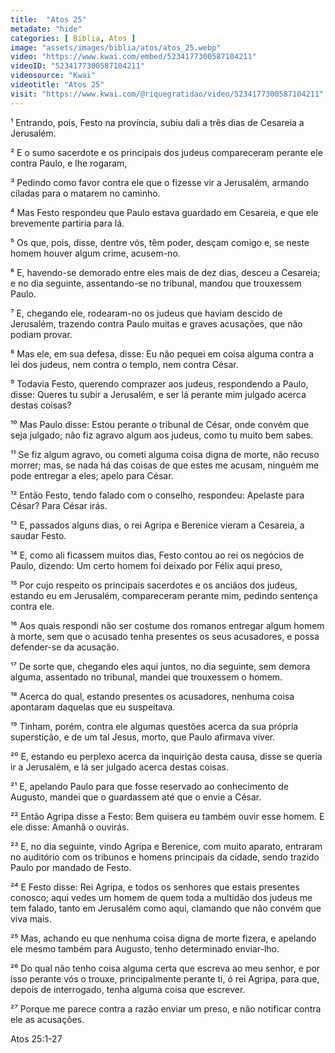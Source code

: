 ```yaml
---
title:  "Atos 25"
metadate: "hide"
categories: [ Biblia, Atos ]
image: "assets/images/biblia/atos/atos_25.webp"
video: "https://www.kwai.com/embed/5234177300587104211"
videoID: "5234177300587104211"
videosource: "Kwai"
videotitle: "Atos 25"
visit: "https://www.kwai.com/@riquegratidao/video/5234177300587104211"
---
```



¹ Entrando, pois, Festo na província, subiu dali a três dias de Cesareia a Jerusalém.

² E o sumo sacerdote e os principais dos judeus compareceram perante ele contra Paulo, e lhe rogaram,

³ Pedindo como favor contra ele que o fizesse vir a Jerusalém, armando ciladas para o matarem no caminho.

⁴ Mas Festo respondeu que Paulo estava guardado em Cesareia, e que ele brevemente partiria para lá.

⁵ Os que, pois, disse, dentre vós, têm poder, desçam comigo e, se neste homem houver algum crime, acusem-no.

⁶ E, havendo-se demorado entre eles mais de dez dias, desceu a Cesareia; e no dia seguinte, assentando-se no tribunal, mandou que trouxessem Paulo.

⁷ E, chegando ele, rodearam-no os judeus que haviam descido de Jerusalém, trazendo contra Paulo muitas e graves acusações, que não podiam provar.

⁸ Mas ele, em sua defesa, disse: Eu não pequei em coisa alguma contra a lei dos judeus, nem contra o templo, nem contra César.

⁹ Todavia Festo, querendo comprazer aos judeus, respondendo a Paulo, disse: Queres tu subir a Jerusalém, e ser lá perante mim julgado acerca destas coisas?

¹⁰ Mas Paulo disse: Estou perante o tribunal de César, onde convém que seja julgado; não fiz agravo algum aos judeus, como tu muito bem sabes.

¹¹ Se fiz algum agravo, ou cometi alguma coisa digna de morte, não recuso morrer; mas, se nada há das coisas de que estes me acusam, ninguém me pode entregar a eles; apelo para César.

¹² Então Festo, tendo falado com o conselho, respondeu: Apelaste para César? Para César irás.

¹³ E, passados alguns dias, o rei Agripa e Berenice vieram a Cesareia, a saudar Festo.

¹⁴ E, como ali ficassem muitos dias, Festo contou ao rei os negócios de Paulo, dizendo: Um certo homem foi deixado por Félix aqui preso,

¹⁵ Por cujo respeito os principais sacerdotes e os anciãos dos judeus, estando eu em Jerusalém, compareceram perante mim, pedindo sentença contra ele.

¹⁶ Aos quais respondi não ser costume dos romanos entregar algum homem à morte, sem que o acusado tenha presentes os seus acusadores, e possa defender-se da acusação.

¹⁷ De sorte que, chegando eles aqui juntos, no dia seguinte, sem demora alguma, assentado no tribunal, mandei que trouxessem o homem.

¹⁸ Acerca do qual, estando presentes os acusadores, nenhuma coisa apontaram daquelas que eu suspeitava.

¹⁹ Tinham, porém, contra ele algumas questões acerca da sua própria superstição, e de um tal Jesus, morto, que Paulo afirmava viver.

²⁰ E, estando eu perplexo acerca da inquirição desta causa, disse se queria ir a Jerusalém, e lá ser julgado acerca destas coisas.

²¹ E, apelando Paulo para que fosse reservado ao conhecimento de Augusto, mandei que o guardassem até que o envie a César.

²² Então Agripa disse a Festo: Bem quisera eu também ouvir esse homem. E ele disse: Amanhã o ouvirás.

²³ E, no dia seguinte, vindo Agripa e Berenice, com muito aparato, entraram no auditório com os tribunos e homens principais da cidade, sendo trazido Paulo por mandado de Festo.

²⁴ E Festo disse: Rei Agripa, e todos os senhores que estais presentes conosco; aqui vedes um homem de quem toda a multidão dos judeus me tem falado, tanto em Jerusalém como aqui, clamando que não convém que viva mais.

²⁵ Mas, achando eu que nenhuma coisa digna de morte fizera, e apelando ele mesmo também para Augusto, tenho determinado enviar-lho.

²⁶ Do qual não tenho coisa alguma certa que escreva ao meu senhor, e por isso perante vós o trouxe, principalmente perante ti, ó rei Agripa, para que, depois de interrogado, tenha alguma coisa que escrever.

²⁷ Porque me parece contra a razão enviar um preso, e não notificar contra ele as acusações. 




Atos 25:1-27


